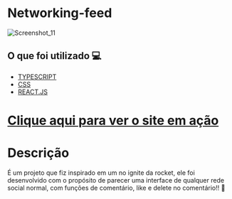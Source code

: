 <h1> Networking-feed </h1>

![Screenshot_11](https://user-images.githubusercontent.com/96798145/182485876-5cc5fe5c-f62d-44ba-b6c1-1f708c0ca367.png)
<h2> O que foi utilizado 💻 </h2>

- [TYPESCRIPT]()
- [CSS]()
- [REACT.JS]()


<h1> <a href="https://networking-feed.netlify.app"> Clique aqui para ver o site em ação </a></h1>

<h1> Descrição </h1>
<p> É um projeto que fiz inspirado em um no ignite da rocket, ele foi desenvolvido com o propósito de parecer uma interface de qualquer rede social normal, com funções de comentário, like e delete no comentário!! 🚀</p>
